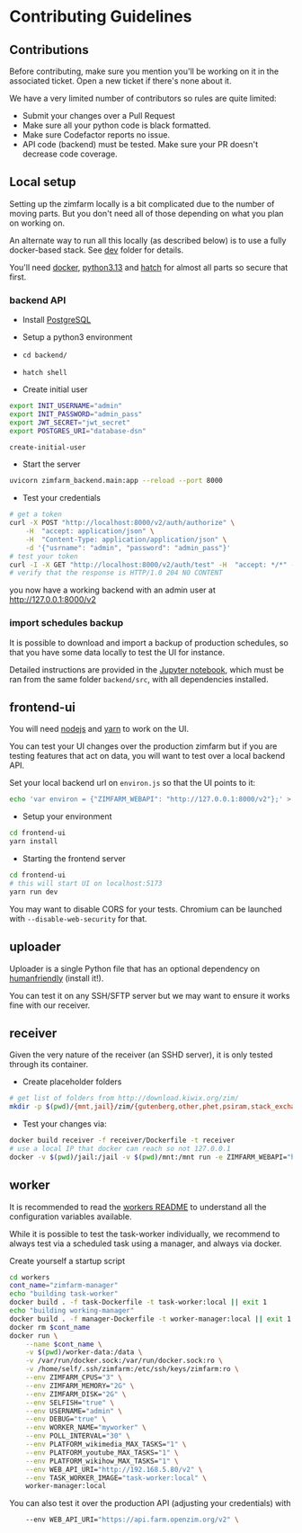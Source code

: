 # Contributing Guidelines

## Contributions

Before contributing, make sure you mention you'll be working on it in the associated ticket. Open a new ticket if there's none about it.

We have a very limited number of contributors so rules are quite limited:

- Submit your changes over a Pull Request
- Make sure all your python code is black formatted.
- Make sure Codefactor reports no issue.
- API code (backend) must be tested. Make sure your PR doesn't decrease code coverage.

## Local setup

Setting up the zimfarm locally is a bit complicated due to the number of moving parts. But you don't need all of those depending on what you plan on working on.

An alternate way to run all this locally (as described below) is to use a fully docker-based stack. See [dev](dev/README.md) folder for details.

You'll need [docker](https://www.docker.com/), [python3.13](https://www.python.org/) and [hatch](https://hatch.pypa.io/) for almost all parts so secure that first.

### backend API

- Install [PostgreSQL](https://www.postgresql.org/)
- Setup a python3 environment
- `cd backend/`
- `hatch shell`

- Create initial user

```sh
export INIT_USERNAME="admin"
export INIT_PASSWORD="admin_pass"
export JWT_SECRET="jwt_secret"
export POSTGRES_URI="database-dsn"

create-initial-user
```

- Start the server

```sh
uvicorn zimfarm_backend.main:app --reload --port 8000
```

- Test your credentials

```sh
# get a token
curl -X POST "http://localhost:8000/v2/auth/authorize" \
    -H  "accept: application/json" \
    -H  "Content-Type: application/application/json" \
    -d '{"usrname": "admin", "password": "admin_pass"}'
# test your token
curl -I -X GET "http://localhost:8000/v2/auth/test" -H  "accept: */*" -H  "Bearer: eyJ0eXAxxxxxxx"
# verify that the response is HTTP/1.0 204 NO CONTENT
```

you now have a working backend with an admin user at http://127.0.0.1:8000/v2

### import schedules backup

It is possible to download and import a backup of production schedules, so that you have some data
locally to test the UI for instance.

Detailed instructions are provided in the [Jupyter notebook](dev/import_schedules.ipynb), which must be ran from the same folder `backend/src`, with all dependencies installed.

## frontend-ui

You will need [nodejs](https://nodejs.org/) and [yarn](https://classic.yarnpkg.com/en/docs/install/) to work on the UI.

You can test your UI changes over the production zimfarm but if you are testing features that act on data, you will want to test over a local backend API.

Set your local backend url on `environ.js` so that the UI points to it:

```sh
echo 'var environ = {"ZIMFARM_WEBAPI": "http://127.0.0.1:8000/v2"};' > frontend-ui/public/environ.js
```

- Setup your environment

```sh
cd frontend-ui
yarn install
```

- Starting the frontend server

```sh
cd frontend-ui
# this will start UI on localhost:5173
yarn run dev
```

You may want to disable CORS for your tests. Chromium can be launched with `--disable-web-security` for that.

## uploader

Uploader is a single Python file that has an optional dependency on [humanfriendly](https://pypi.org/project/humanfriendly/) (install it!).

You can test it on any SSH/SFTP server but we may want to ensure it works fine with our receiver.

## receiver

Given the very nature of the receiver (an SSHD server), it is only tested through its container.

- Create placeholder folders

```sh
# get list of folders from http://download.kiwix.org/zim/
mkdir -p $(pwd)/{mnt,jail}/zim/{gutenberg,other,phet,psiram,stack_exchange,ted,vikidia,wikibooks,wikinews,wikipedia,wikiquote,wikisource,wikispecies,wikiversity,wikivoyage,wiktionary}
```

- Test your changes via:

```sh
docker build receiver -f receiver/Dockerfile -t receiver
# use a local IP that docker can reach so not 127.0.0.1
docker -v $(pwd)/jail:/jail -v $(pwd)/mnt:/mnt run -e ZIMFARM_WEBAPI="http://192.168.5.80/v1 receiver"
```

## worker

It is recommended to read the [workers README](./worker/README.md) to understand all the configuration variables available.

While it is possible to test the task-worker individually, we recommend to always test via a scheduled task using a manager, and always via docker.

Create yourself a startup script

```sh
cd workers
cont_name="zimfarm-manager"
echo "building task-worker"
docker build . -f task-Dockerfile -t task-worker:local || exit 1
echo "building working-manager"
docker build . -f manager-Dockerfile -t worker-manager:local || exit 1
docker rm $cont_name
docker run \
	--name $cont_name \
	-v $(pwd)/worker-data:/data \
	-v /var/run/docker.sock:/var/run/docker.sock:ro \
	-v /home/self/.ssh/zimfarm:/etc/ssh/keys/zimfarm:ro \
	--env ZIMFARM_CPUS="3" \
	--env ZIMFARM_MEMORY="2G" \
	--env ZIMFARM_DISK="2G" \
	--env SELFISH="true" \
	--env USERNAME="admin" \
	--env DEBUG="true" \
	--env WORKER_NAME="myworker" \
	--env POLL_INTERVAL="30" \
	--env PLATFORM_wikimedia_MAX_TASKS="1" \
	--env PLATFORM_youtube_MAX_TASKS="1" \
	--env PLATFORM_wikihow_MAX_TASKS="1" \
    --env WEB_API_URI="http://192.168.5.80/v2" \
	--env TASK_WORKER_IMAGE="task-worker:local" \
	worker-manager:local
```

You can also test it over the production API (adjusting your credentials) with

```sh
	--env WEB_API_URI="https://api.farm.openzim.org/v2" \
```
